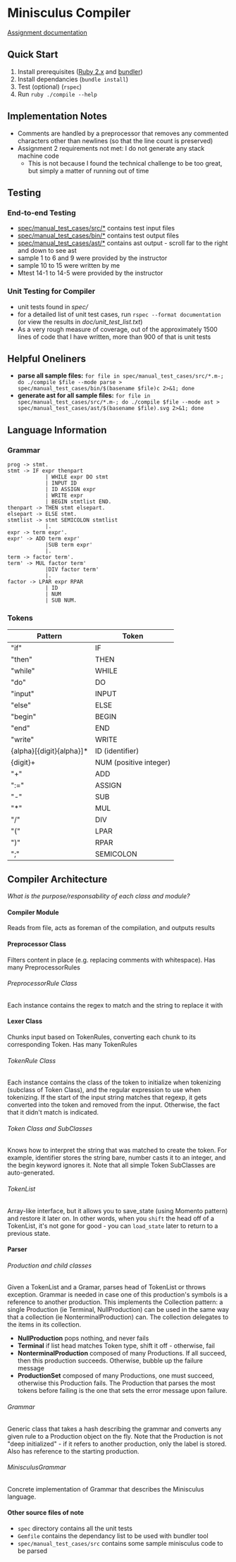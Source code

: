 # Minisculus Compiler
[Assignment documentation](http://pages.cpsc.ucalgary.ca/~robin/class/411/Assignments/2016/minisculus/ass1and2.html)

## Quick Start
1. Install prerequisites ([Ruby 2.x](https://www.ruby-lang.org/en/documentation/installation/) and [bundler](http://bundler.io/))
2. Install dependancies (`bundle install`)
3. Test (optional) (`rspec`)
4. Run `ruby ./compile --help`

## Implementation Notes
* Comments are handled by a preprocessor that removes any commented characters other than newlines (so that the line count is preserved)
* Assignment 2 requirements not met: I do not generate any stack machine code
  * This is not because I found the technical challenge to be too great, but simply a matter of running out of time

## Testing
### End-to-end Testing
* [spec/manual_test_cases/src/*](spec/manual_test_cases/src) contains test input files
* [spec/manual_test_cases/bin/*](spec/manual_test_cases/bin) contains test output files
* [spec/manual_test_cases/ast/*](spec/manual_test_cases/ast) contains ast output - scroll far to the right and down to see ast
* sample 1 to 6 and 9 were provided by the instructor
* sample 10 to 15 were written by me
* Mtest 14-1 to 14-5 were provided by the instructor

### Unit Testing for Compiler
* unit tests found in *spec/*
* for a detailed list of unit test cases, run `rspec --format documentation` (or view the results in *doc/unit_test_list.txt*)
* As a very rough measure of coverage, out of the approximately 1500 lines of code that I have written, more than 900 of that is unit tests

## Helpful Oneliners
* **parse all sample files:** `for file in spec/manual_test_cases/src/*.m-; do ./compile $file --mode parse > spec/manual_test_cases/bin/$(basename $file)c 2>&1; done`
* **generate ast for all sample files:** `for file in spec/manual_test_cases/src/*.m-; do ./compile $file --mode ast > spec/manual_test_cases/ast/$(basename $file).svg 2>&1; done`

## Language Information
### Grammar

    prog -> stmt. 
    stmt -> IF expr thenpart
                | WHILE expr DO stmt
                | INPUT ID
                | ID ASSIGN expr
                | WRITE expr
                | BEGIN stmtlist END. 
    thenpart -> THEN stmt elsepart.
    elsepart -> ELSE stmt.
    stmtlist -> stmt SEMICOLON stmtlist
                |. 
    expr -> term expr'.
    expr' -> ADD term expr'
                |SUB term expr'
                |.
    term -> factor term'.
    term' -> MUL factor term'
                |DIV factor term'
                |.
    factor -> LPAR expr RPAR
                | ID
                | NUM
                | SUB NUM.
                
### Tokens
| Pattern | Token   |
|---------|---------|
| "if"    | IF      |
| "then"  | THEN    |
| "while" | WHILE   |
| "do"    | DO      |
| "input" | INPUT   |
| "else"  | ELSE    |
| "begin" | BEGIN   |
| "end"   | END     |
| "write" | WRITE   |
| {alpha}[{digit}{alpha}]* | ID (identifier) |
| {digit}+ | NUM (positive integer) |
| "+"     | ADD     |
| ":="    | ASSIGN  |
| "-"     | SUB     |
| "*"     | MUL     |
| "/"     | DIV     |
| "("     | LPAR    |
| ")"     | RPAR    |
| ";"     | SEMICOLON |


## Compiler Architecture
*What is the purpose/responsability of each class and module?*

#### Compiler Module
Reads from file, acts as foreman of the compilation, and outputs results

#### Preprocessor Class
Filters content in place (e.g. replacing comments with whitespace). Has many PreprocessorRules

###### PreprocessorRule Class
Each instance contains the regex to match and the string to replace it with

#### Lexer Class
Chunks input based on TokenRules, converting each chunk to its corresponding Token. Has many TokenRules

###### TokenRule Class
Each instance contains the class of the token to initialize when tokenizing (subclass of Token Class), and the regular expression to use when tokenizing. If the start of the input string matches that regexp, it gets converted into the token and removed from the input. Otherwise, the fact that it didn't match is indicated. 

###### Token Class and SubClasses
Knows how to interpret the string that was matched to create the token. For example, identifier stores the string bare, number casts it to an integer, and the begin keyword ignores it. Note that all simple Token SubClasses are auto-generated. 

###### TokenList
Array-like interface, but it allows you to save_state (using Momento pattern) and restore it later on. In other words, when you `shift` the head off of a TokenList, it's not gone for good - you can `load_state` later to return to a previous state. 

#### Parser
###### Production and child classes
Given a TokenList and a Gramar, parses head of TokenList or throws exception. Grammar is needed in case one of this production's symbols is a reference to another production. This implements the Collection pattern: a single Production (ie Terminal, NullProduction) can be used in the same way that a collection (ie NonterminalProduction) can. The collection delegates to the items in its collection. 

* **NullProduction** pops nothing, and never fails
* **Terminal** if list head matches Token type, shift it off - otherwise, fail
* **NonterminalProduction** composed of many Productions. If all succeed, then this production succeeds. Otherwise, bubble up the failure message
* **ProductionSet** composed of many Productions, one must succeed, otherwise this Production fails. The Production that parses the most tokens before failing is the one that sets the error message upon failure. 

###### Grammar
Generic class that takes a hash describing the grammar and converts any given rule to a Production object on the fly. Note that the Production is not "deep initialized" - if it refers to another production, only the label is stored. Also has reference to the starting production. 

###### MinisculusGrammar
Concrete implementation of Grammar that describes the Minisculus language. 

#### Other source files of note
* `spec` directory contains all the unit tests
* `Gemfile` contains the dependancy list to be used with bundler tool
* `spec/manual_test_cases/src` contains some sample minisculus code to be parsed

